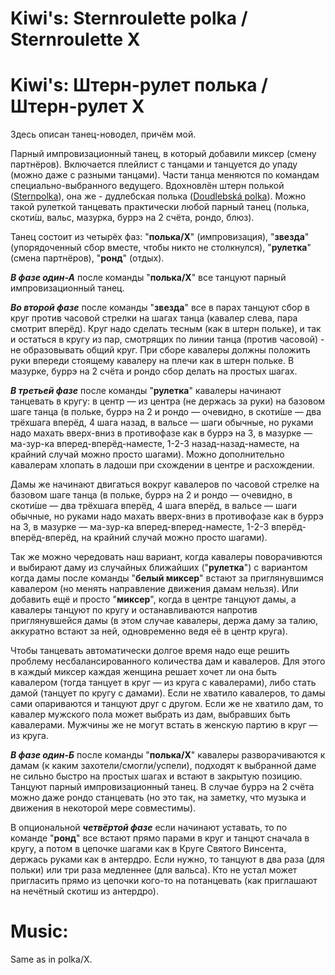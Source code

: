 Kiwi's: Sternroulette polka / Sternroulette X
====================
# Kiwi's: Штерн-рулет полька / Штерн-рулет X

Здесь описан танец-новодел, причём мой.

Парный импровизационный танец, в который добавили миксер (смену партнёров). Включается плейлист с танцами и танцуется до упаду (можно даже с разными танцами). Части танца меняются по командам специально-выбранного ведущего. Вдохновлён штерн полькой ([Sternpolka](https://www.dancilla.com/wiki/index.php/Sternpolka/en)), она же - дудлебская полька ([Doudlebská polka](https://www.youtube.com/watch?v=Ytqfp5QVOnQ )). Можно такой рулеткой танцевать практически любой парный танец (полька, скоти́ш, вальс, мазурка, буррэ на 2 счёта, рондо, блюз).

Танец состоит из четырёх фаз: "**полька/X**" (импровизация), "**звезда**" (упорядоченный сбор вместе, чтобы никто не столкнулся), "**рулетка**" (смена партнёров), "**ронд**" (отдых).

_**В фазе один-А**_ после команды "**полька/X**" все танцуют парный импровизационный танец.

_**Во второй фазе**_ после команды "**звезда**" все в парах танцуют сбор в круг против часовой стрелки на шагах танца (кавалер слева, пара смотрит вперёд). Круг надо сделать тесным (как в штерн польке), и так и остаться в кругу из пар, смотрящих по линии танца (против часовой) - не образовывать общий круг. При сборе кавалеры должны положить руки впереди стоящему кавалеру на плечи как в штерн польке. В мазурке, буррэ на 2 счёта и рондо сбор делать на простых шагах.

_**В третьей фазе**_ после команды "**рулетка**" кавалеры начинают танцевать в кругу: в центр — из центра (не держась за руки) на базовом шаге танца (в польке, буррэ на 2 и рондо — очевидно, в скоти́ше — два трёхшага вперёд, 4 шага назад, в вальсе — шаги обычные, но руками надо махать вверх-вниз в противофазе как в буррэ на 3, в мазурке — ма-зур-ка вперед-вперёд-наместе, 1-2-3 назад-назад-наместе, на крайний случай можно просто шагами). Можно дополнительно кавалерам хлопать в ладоши при схождении в центре и расхождении.

Дамы же начинают двигаться вокруг кавалеров по часовой стрелке на базовом шаге танца (в польке, буррэ на 2 и рондо — очевидно, в скоти́ше — два трёхшага вперёд, 4 шага вперёд, в вальсе — шаги обычные, но руками надо махать вверх-вниз в противофазе как в буррэ на 3, в мазурке — ма-зур-ка вперед-вперед-наместе, 1-2-3 вперёд-вперёд-вперёд, на крайний случай можно просто шагами).

Так же можно чередовать наш вариант, когда кавалеры поворачивются и выбирают даму из случайных ближайших ("**рулетка**") с вариантом когда дамы после команды "**белый миксер**" встают за приглянувшимся кавалером (но менять направление движения дамам нельзя). Или добавить ещё и просто "**миксер**", когда в центре танцуют дамы, а кавалеры танцуют по кругу и останавливаются напротив приглянувшейся дамы (в этом случае кавалеры, держа даму за талию, аккуратно встают за ней, одновременно ведя её в центр круга).

Чтобы танцевать автоматически долгое время надо еще решить проблему несбалансированного количества дам и кавалеров. Для этого в каждый миксер каждая женщина решает хочет ли она быть кавалером (тогда танцует в круг — из круга с кавалерами), либо стать дамой (танцует по кругу с дамами). Если не хватило кавалеров, то дамы сами опариваются и танцуют друг с другом. Если же не хватило дам, то кавалер мужского пола может выбрать из дам, выбравших быть кавалерами. Мужчины же не могут встать в женскую партию в круг — из круга.

_**В фазе один-Б**_ после команды "**полька/X**" кавалеры разворачиваются к дамам (к каким захотели/смогли/успели), подходят к выбранной даме не сильно быстро на простых шагах и встают в закрытую позицию. Танцуют парный импровизационный танец. В случае буррэ на 2 счёта можно даже рондо станцевать (но это так, на заметку, что музыка и движения в некоторой мере совместимы).

В опциональной _**четвёртой фазе**_ если начинают уставать, то по команде "**ронд**" все встают прямо парами в круг и танцют сначала в кругу, а потом в цепочке шагами как в Круге Святого Винсента, держась руками как в антердро. Если нужно, то танцуют в два раза (для польки) или три раза медленнее (для вальса). Кто не устал может пригласить прямо из цепочки кого-то на потанцевать (как приглашают на нечётный скотиш из антердро).

Music:
======
Same as in polka/X.
